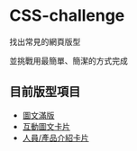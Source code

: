 # CSS-challenge

找出常見的網頁版型

並挑戰用最簡單、簡潔的方式完成

## 目前版型項目

* [圖文滿版](https://70928manson.github.io/CSS-challenge/)
* [互動圖文卡片](https://70928manson.github.io/CSS-challenge/002)
* [人員/產品介紹卡片](https://70928manson.github.io/CSS-challenge/003.HTML)
